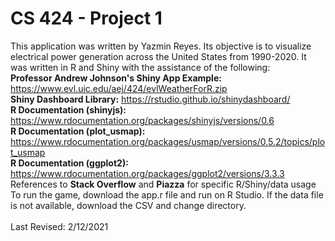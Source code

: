 # CS 424 - Project 1

This application was written by Yazmin Reyes. Its objective is to visualize electrical power generation across the United States from 1990-2020. It was written in R and Shiny with the assistance of the following: <br/>
                                                                        <b>Professor Andrew Johnson's Shiny App Example:</b> https://www.evl.uic.edu/aej/424/evlWeatherForR.zip <br/>
                                                                        <b>Shiny Dashboard Library:</b> https://rstudio.github.io/shinydashboard/ <br/>
                                                                        <b>R Documentation (shinyjs):</b> https://www.rdocumentation.org/packages/shinyjs/versions/0.6 <br/>
                                                                        <b>R Documentation (plot_usmap):</b> https://www.rdocumentation.org/packages/usmap/versions/0.5.2/topics/plot_usmap <br/>
                                                                        <b>R Documentation (ggplot2):</b> https://www.rdocumentation.org/packages/ggplot2/versions/3.3.3 <br/>
                                                                        References to <b>Stack Overflow</b> and <b>Piazza</b> for specific R/Shiny/data usage <br/>
                                                                        To run the game, download the app.r file and run on R Studio. If the data file is not available, download the CSV and change directory. <br/><br/>
                                                                        Last Revised: 2/12/2021
